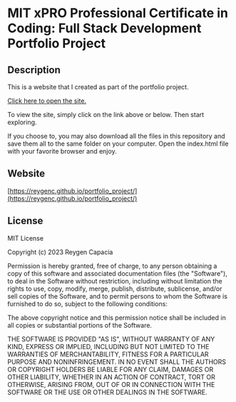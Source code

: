 # MIT xPRO Professional Certificate in Coding: Full Stack Development Portfolio Project
## Description

This is a website that I created as part of the portfolio project. 

[Click here to open the site.](https://reygenc.github.io/portfolio_project/)

To view the site, simply click on the link above or below. Then start exploring.

If you choose to, you may also download all the files in this repository and save them all to the same folder on your computer. Open the index.html file with your favorite browser and enjoy.

## Website
[https://reygenc.github.io/portfolio_project/](https://reygenc.github.io/portfolio_project/)

## License
MIT License

Copyright (c) 2023 Reygen Capacia

Permission is hereby granted, free of charge, to any person obtaining a copy
of this software and associated documentation files (the "Software"), to deal
in the Software without restriction, including without limitation the rights
to use, copy, modify, merge, publish, distribute, sublicense, and/or sell
copies of the Software, and to permit persons to whom the Software is
furnished to do so, subject to the following conditions:

The above copyright notice and this permission notice shall be included in all
copies or substantial portions of the Software.

THE SOFTWARE IS PROVIDED "AS IS", WITHOUT WARRANTY OF ANY KIND, EXPRESS OR
IMPLIED, INCLUDING BUT NOT LIMITED TO THE WARRANTIES OF MERCHANTABILITY,
FITNESS FOR A PARTICULAR PURPOSE AND NONINFRINGEMENT. IN NO EVENT SHALL THE
AUTHORS OR COPYRIGHT HOLDERS BE LIABLE FOR ANY CLAIM, DAMAGES OR OTHER
LIABILITY, WHETHER IN AN ACTION OF CONTRACT, TORT OR OTHERWISE, ARISING FROM,
OUT OF OR IN CONNECTION WITH THE SOFTWARE OR THE USE OR OTHER DEALINGS IN THE
SOFTWARE.

